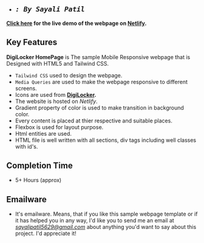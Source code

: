 - ## _`: By Sayali Patil`_

**[Click here](https://digilocker-homepage.netlify.app/) for the live demo of the webpage on [Netlify](https://www.netlify.com/).**

## Key Features

**DigiLocker HomePage** is The sample Mobile Responsive webpage that is Designed with HTML5 and Tailwind CSS.

- `Tailwind CSS` used to design the webpage.
- `Media Queries` are used to make the webpage responsive to different screens.
- Icons are used from **[DigiLocker](https://www.digilocker.gov.in/).**
- The website is hosted on _Netlify_.
- Gradient property of color is used to make transition in background color.
- Every content is placed at thier respective and suitable places.
- Flexbox is used for layout purpose.
- Html entities are used.
- HTML file is well written with all sections, div tags including well classes with id's.

## Completion Time

- 5+ Hours (approx)

## Emailware

- It's emailware. Means, that if you like this sample webpage template or if it has helped you in any way, I'd like you to send me an email at *sayalipatil5629@gmail.com* about anything you'd want to say about this project. I'd appreciate it!
